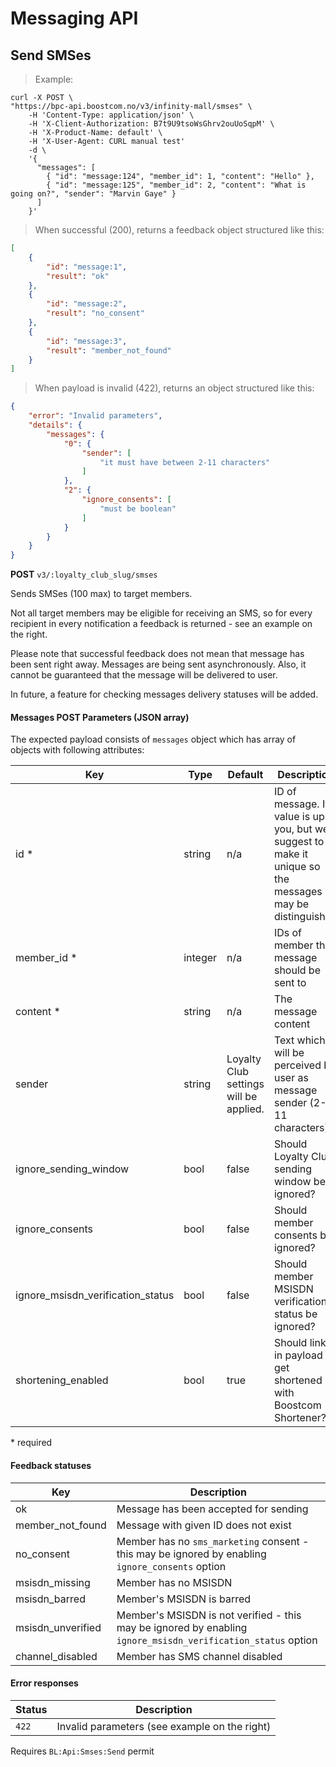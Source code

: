# Messaging API

## <a name="v3-smses-create"></a> Send SMSes

> Example:

```shell
curl -X POST \
"https://bpc-api.boostcom.no/v3/infinity-mall/smses" \
    -H 'Content-Type: application/json' \
    -H 'X-Client-Authorization: B7t9U9tsoWsGhrv2ouUoSqpM' \
    -H 'X-Product-Name: default' \
    -H 'X-User-Agent: CURL manual test'
    -d \
    '{
      "messages": [
		{ "id": "message:124", "member_id": 1, "content": "Hello" },
		{ "id": "message:125", "member_id": 2, "content": "What is going on?", "sender": "Marvin Gaye" }
      ]
    }'
```

> When successful (200), returns a feedback object structured like this:

```json
[
    {
        "id": "message:1",
        "result": "ok"
    },
    {
        "id": "message:2",
        "result": "no_consent"
    },
    {
        "id": "message:3",
        "result": "member_not_found"
    }
]

``` 

> When payload is invalid (422), returns an object structured like this:

```json
{
    "error": "Invalid parameters",
    "details": {
        "messages": {
            "0": {
                "sender": [
                    "it must have between 2-11 characters"
                ]
            },
            "2": {
                "ignore_consents": [
                    "must be boolean"
                ]
            }
        }
    }
}
``` 

**POST** `v3/:loyalty_club_slug/smses`

Sends SMSes (100 max) to target members.

Not all target members may be eligible for receiving an SMS, so for every recipient in every notification 
a feedback is returned - see an example on the right.

Please note that successful feedback does not mean that message has been sent right away.
Messages are being sent asynchronously. Also, it cannot be guaranteed that the message will be delivered to user.

In future, a feature for checking messages delivery statuses will be added.

#### Messages POST Parameters (JSON array)

The expected payload consists of `messages` object which has array of objects with following attributes:

Key | Type | Default | Description
--------- | --------- | --------- | --------- 
id * | string  | n/a | ID of message. It's value is up to you, but we suggest to make it unique so the messages may be distinguished
member_id * | integer | n/a | IDs of member the message should be sent to
content * | string  | n/a | The message content
sender | string  | Loyalty Club settings will be applied. | Text which will be perceived by user as message sender (2-11 characters). 
ignore_sending_window | bool | false | Should Loyalty Club sending window be ignored?
ignore_consents | bool | false | Should member consents be ignored?
ignore_msisdn_verification_status | bool | false | Should member MSISDN verification status be ignored?
shortening_enabled | bool | true | Should links in payload get shortened with Boostcom Shortener?

\* required

#### Feedback statuses

Key | Description
---- | ----
ok | Message has been accepted for sending
member_not_found | Message with given ID does not exist
no_consent | Member has no `sms_marketing` consent - this may be ignored by enabling `ignore_consents` option 
msisdn_missing | Member has no MSISDN
msisdn_barred | Member's MSISDN is barred
msisdn_unverified | Member's MSISDN is not verified - this may be ignored by enabling `ignore_msisdn_verification_status` option
channel_disabled | Member has SMS channel disabled

#### Error responses

Status | Description
--------- | ----------- 
`422` | Invalid parameters (see example on the right)

<aside class="notice">
Requires <code>BL:Api:Smses:Send</code> permit
</aside>
